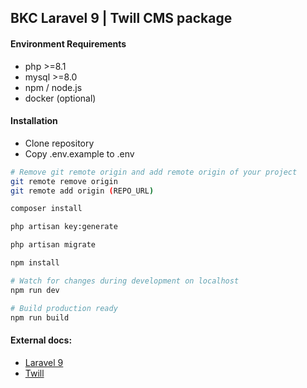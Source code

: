 ## BKC Laravel 9 | Twill CMS package

#### Environment Requirements
- php >=8.1
- mysql >=8.0
- npm / node.js
- docker (optional)

#### Installation

- Clone repository
- Copy .env.example to .env



```sh
# Remove git remote origin and add remote origin of your project
git remote remove origin
git remote add origin (REPO_URL)
```

```sh
composer install
```

```sh
php artisan key:generate
```

```sh
php artisan migrate
```

```sh
npm install
```

```sh
# Watch for changes during development on localhost
npm run dev
```

```sh
# Build production ready
npm run build
```

#### External docs:

- [Laravel 9](https://laravel.com/docs/9.x/)
- [Twill](https://twill.io/docs/)